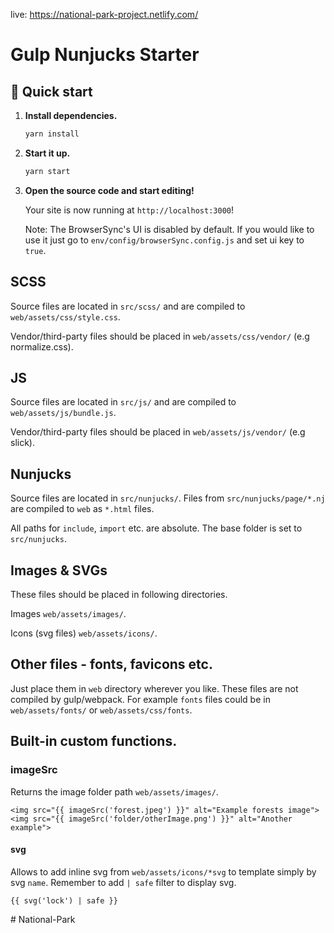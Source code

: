 live: https://national-park-project.netlify.com/

# Gulp Nunjucks Starter

## 🚀 Quick start

1. **Install dependencies.**

    ```sh
    yarn install
    ```

1. **Start it up.**

    ```sh
    yarn start
    ```

1. **Open the source code and start editing!**

    Your site is now running at `http://localhost:3000`!

    Note: The BrowserSync's UI is disabled by default. If you would like to use it just go to `env/config/browserSync.config.js` and set ui key to `true`.

## SCSS

Source files are located in `src/scss/` and are compiled to `web/assets/css/style.css`.

Vendor/third-party files should be placed in `web/assets/css/vendor/` (e.g normalize.css).

## JS

Source files are located in `src/js/` and are compiled to `web/assets/js/bundle.js`.

Vendor/third-party files should be placed in `web/assets/js/vendor/` (e.g slick).

## Nunjucks

Source files are located in `src/nunjucks/`. Files from `src/nunjucks/page/*.nj` are compiled to `web` as `*.html` files.

All paths for `include`, `import` etc. are absolute. The base folder is set to `src/nunjucks`.

## Images & SVGs

These files should be placed in following directories.

Images `web/assets/images/`.

Icons (svg files) `web/assets/icons/`.

## Other files - fonts, favicons etc.

Just place them in `web` directory wherever you like. These files are not compiled by gulp/webpack. For example `fonts` files could be in `web/assets/fonts/` or `web/assets/css/fonts`.

## Built-in custom functions.

### imageSrc

Returns the image folder path `web/assets/images/`.

    <img src="{{ imageSrc('forest.jpeg') }}" alt="Example forests image">
    <img src="{{ imageSrc('folder/otherImage.png') }}" alt="Another example">

#### svg

Allows to add inline svg from `web/assets/icons/*svg` to template simply by svg `name`. Remember to add `| safe` filter to display svg.

    {{ svg('lock') | safe }}
#   N a t i o n a l - P a r k  
 